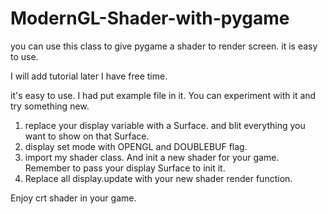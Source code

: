 # ModernGL-Shader-with-pygame
you can use this class to give pygame a shader to render screen. it is easy to use.

I will add tutorial later I have free time.

it's easy to use.
I had put example file in it. You can experiment with it and try something new.

1. replace your display variable with a Surface. and blit everything you want to show on that Surface.
2. display set mode with OPENGL and DOUBLEBUF flag. 
3. import my shader class. And init a new shader for your game. Remember to pass your display Surface to init it.
4. Replace all display.update with your new shader render function.

Enjoy crt shader in your game.
